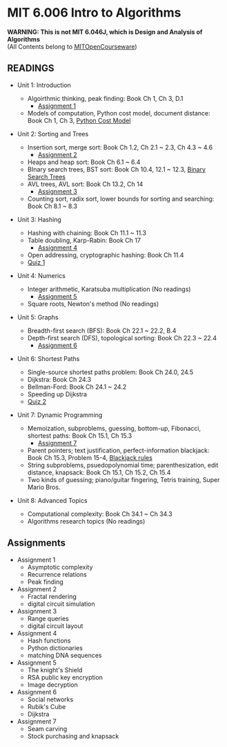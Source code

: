 # MIT 6.006 Intro to Algorithms

__WARNING: This is not MIT 6.046J, which is Design and Analysis of Algorithms__<br>
(All Contents belong to [MITOpenCourseware](https://ocw.mit.edu/courses/electrical-engineering-and-computer-science/6-006-introduction-to-algorithms-fall-2011/))


## READINGS
- Unit 1: Introduction
  - Algoirthmic thinking, peak finding: Book Ch 1, Ch 3, D.1
    - [Assignment 1](https://github.com/jungwon1413/intro-to-algorithms/blob/master/Assignments/MIT6_006F11_ps1.pdf)
  - Models of computation, Python cost model, document distance: Book Ch 1, Ch 3, [Python Cost Model](https://ocw.mit.edu/courses/electrical-engineering-and-computer-science/6-006-introduction-to-algorithms-fall-2011/readings/python-cost-model)

- Unit 2: Sorting and Trees
  - Insertion sort, merge sort: Book Ch 1.2, Ch 2.1 ~ 2.3, Ch 4.3 ~ 4.6
    - [Assignment 2](https://github.com/jungwon1413/intro-to-algorithms/blob/master/Assignments/MIT6_006F11_ps2.pdf)
  - Heaps and heap sort: Book Ch 6.1 ~ 6.4
  - BInary search trees, BST sort: Book Ch 10.4, 12.1 ~ 12.3, [Binary Search Trees](https://ocw.mit.edu/courses/electrical-engineering-and-computer-science/6-006-introduction-to-algorithms-fall-2011/readings/binary-search-trees)
  - AVL trees, AVL sort: Book Ch 13.2, Ch 14
    - [Assignment 3](https://github.com/jungwon1413/intro-to-algorithms/blob/master/Assignments/MIT6_006F11_ps3.pdf)
  - Counting sort, radix sort, lower bounds for sorting and searching: Book Ch 8.1 ~ 8.3

- Unit 3: Hashing
  - Hashing with chaining: Book Ch 11.1 ~ 11.3
  - Table doubling, Karp-Rabin: Book Ch 17
    - [Assignment 4](https://github.com/jungwon1413/intro-to-algorithms/blob/master/Assignments/MIT6_006F11_ps4.pdf)
  - Open addressing, cryptographic hashing: Book Ch 11.4
  - [Quiz 1](https://github.com/jungwon1413/intro-to-algorithms/blob/master/Exams/MIT6_006F11_quiz1.pdf)
  
- Unit 4: Numerics
  - Integer arithmetic, Karatsuba multiplication (No readings)
    - [Assignment 5](https://github.com/jungwon1413/intro-to-algorithms/blob/master/Assignments/MIT6_006F11_ps5.pdf)
  - Square roots, Newton's method (No readings)
  
- Unit 5: Graphs
  - Breadth-first search (BFS): Book Ch 22.1 ~ 22.2, B.4
  - Depth-first search (DFS), topological sorting: Book Ch 22.3 ~ 22.4
    - [Assignment 6](https://github.com/jungwon1413/intro-to-algorithms/blob/master/Assignments/MIT6_006F11_ps6.pdf)
    
- Unit 6: Shortest Paths
  - Single-source shortest paths problem: Book Ch 24.0, 24.5
  - Dijkstra: Book Ch 24.3
  - Bellman-Ford: Book Ch 24.1 ~ 24.2
  - Speeding up Dijkstra
  - [Quiz 2](https://github.com/jungwon1413/intro-to-algorithms/blob/master/Exams/MIT6_006F11_quiz2.pdf)
  
- Unit 7: Dynamic Programming
  - Memoization, subproblems, guessing, bottom-up, Fibonacci, shortest paths: Book Ch 15.1, Ch 15.3
    - [Assignment 7](https://github.com/jungwon1413/intro-to-algorithms/blob/master/Assignments/MIT6_006F11_ps7.pdf)
  - Parent pointers; text justification, perfect-information blackjack: Book Ch 15.3, Problem 15-4, [Blackjack rules](http://en.wikipedia.org/wiki/Blackjack)
  - String subproblems, psuedopolynomial time; parenthesization, edit distance, knapsack: Book Ch 15.1, Ch 15.2, Ch 15.4
  - Two kinds of guessing; piano/guitar fingering, Tetris training, Super Mario Bros.
  
- Unit 8: Advanced Topics
  - Computational complexity: Book Ch 34.1 ~ Ch 34.3
  - Algorithms research topics (No readings)



## Assignments
- Assignment 1
  - Asymptotic complexity
  - Recurrence relations
  - Peak finding
- Assignment 2
  - Fractal rendering
  - digital circuit simulation
- Assignment 3
  - Range queries
  - digital circuit layout
- Assignment 4
  - Hash functions
  - Python dictionaries
  - matching DNA sequences
- Assignment 5
  - The knight's Shield
  - RSA public key encryption
  - Image decryption
- Assignment 6
  - Social networks
  - Rubik's Cube
  - Dijkstra
- Assignment 7
  - Seam carving
  - Stock purchasing and knapsack
